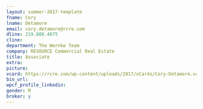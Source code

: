 ```yaml
---
layout: summer-2017-template 
fname: Cory
lname: Detamore
email: cory.detamore@rcre.com
dline: 219.808.4075
cline: 
department: The Wernke Team
company: RESOURCE Commercial Real Estate
title: Associate
extra: 
picture: 
vcard: https://rcre.com/wp-content/uploads/2017/vCards/Cory-Detamore.vcf
bio_url: 
wpcf_profile_linkedin: 
gender: M
broker: y
---
```

